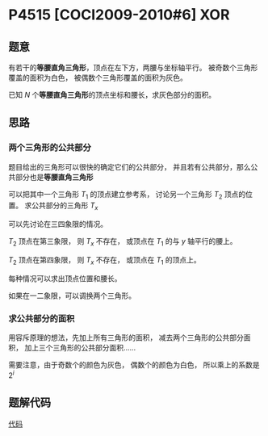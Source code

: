 # P4515 [COCI2009-2010#6] XOR 

## 题意

有若干的**等腰直角三角形**，顶点在左下方，两腰与坐标轴平行。
被奇数个三角形覆盖的面积为白色，
被偶数个三角形覆盖的面积为灰色。

已知 $N$ 个**等腰直角三角形**的顶点坐标和腰长，求灰色部分的面积。

## 思路

### 两个三角形的公共部分

题目给出的三角形可以很快的确定它们的公共部分，
并且若有公共部分，那么公共部分也是**等腰直角三角形**

可以把其中一个三角形 $T_1$ 的顶点建立参考系，
讨论另一个三角形 $T_2$ 顶点的位置。
求公共部分的三角形 $T_x$

可以先讨论在三四象限的情况。

$T_2$ 顶点在第三象限，
则 $T_x$ 不存在，
或顶点在 $T_1$ 的与 $y$ 轴平行的腰上。

$T_2$ 顶点在第四象限，
则 $T_x$ 不存在，
或顶点在 $T_1$ 的顶点上。

每种情况可以求出顶点位置和腰长。

如果在一二象限，可以调换两个三角形。

### 求公共部分的面积

用容斥原理的想法，先加上所有三角形的面积，
减去两个三角形的公共部分面积，
加上三个三角形的公共部分面积……

需要注意，由于奇数个的颜色为灰色，
偶数个的颜色为白色，
所以乘上的系数是 $2^i$

## 题解代码

[代码](main.cpp)